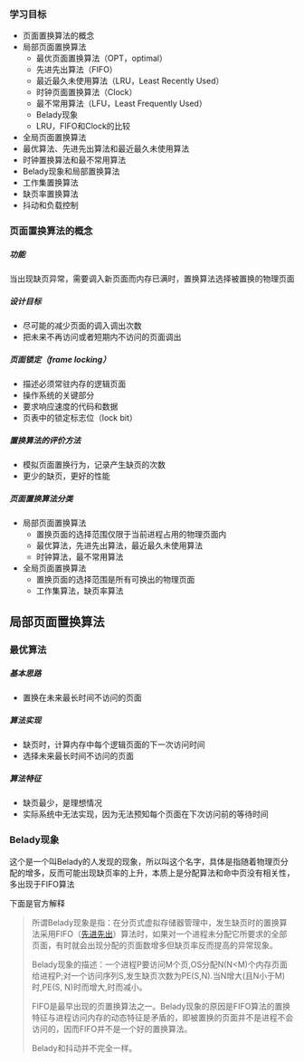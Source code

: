 ### 学习目标

- 页面置换算法的概念
- 局部页面置换算法
  - 最优页面置换算法（OPT，optimal）
  - 先进先出算法（FIFO）
  - 最近最久未使用算法（LRU，Least Recently Used）
  - 时钟页面置换算法（Clock）
  - 最不常用算法（LFU，Least Frequently Used）
  - Belady现象
  - LRU，FIFO和Clock的比较
- 全局页面置换算法
- 最优算法、先进先出算法和最近最久未使用算法
- 时钟置换算法和最不常用算法
- Belady现象和局部置换算法
- 工作集置换算法
- 缺页率置换算法
- 抖动和负载控制



### 页面置换算法的概念

##### 功能

当出现缺页异常，需要调入新页面而内存已满时，置换算法选择被置换的物理页面



##### 设计目标

- 尽可能的减少页面的调入调出次数
- 把未来不再访问或者短期内不访问的页面调出



##### 页面锁定（frame locking）

- 描述必须常驻内存的逻辑页面
- 操作系统的关键部分
- 要求响应速度的代码和数据
- 页表中的锁定标志位（lock bit）



##### 置换算法的评价方法

- 模拟页面置换行为，记录产生缺页的次数
- 更少的缺页，更好的性能



##### 页面置换算法分类

- 局部页面置换算法
  - 置换页面的选择范围仅限于当前进程占用的物理页面内
  - 最优算法，先进先出算法，最近最久未使用算法
  - 时钟算法，最不常用算法
- 全局页面置换算法
  - 置换页面的选择范围是所有可换出的物理页面
  - 工作集算法，缺页率算法



## 局部页面置换算法

### 最优算法

##### 基本思路

- 置换在未来最长时间不访问的页面



##### 算法实现

- 缺页时，计算内存中每个逻辑页面的下一次访问时间
- 选择未来最长时间不访问的页面



##### 算法特征

- 缺页最少，是理想情况
- 实际系统中无法实现，因为无法预知每个页面在下次访问前的等待时间



### Belady现象

这个是一个叫Belady的人发现的现象，所以叫这个名字，具体是指随着物理页分配的增多，反而可能出现缺页率的上升，本质上是分配算法和命中页没有相关性，多出现于FIFO算法

下面是官方解释

> 所谓Belady现象是指：在分页式虚拟存储器管理中，发生缺页时的置换算法采用FIFO（[先进先出](https://baike.baidu.com/item/先进先出/9629304)）算法时，如果对一个进程未分配它所要求的全部页面，有时就会出现分配的页面数增多但缺页率反而提高的异常现象。
>
> Belady现象的描述：一个进程P要访问M个页,OS分配N(N<M)个内存页面给进程P;对一个访问序列S,发生缺页次数为PE(S,N).当N增大(且N小于M)时,PE(S, N)时而增大,时而减小。
>
> FIFO是最早出现的页置换算法之一。Belady现象的原因是FIFO算法的置换特征与进程访问内存的动态特征是矛盾的，即被置换的页面并不是进程不会访问的，因而FIFO并不是一个好的置换算法。
>
> Belady和抖动并不完全一样。